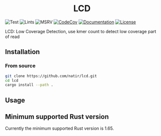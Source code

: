 <h1 style="text-align: center;">LCD</h1>

![Test](https://github.com/natir/lcd/workflows/Test/badge.svg)
![Lints](https://github.com/natir/lcd/workflows/Lints/badge.svg)
![MSRV](https://github.com/natir/lcd/workflows/MSRV/badge.svg)
[![CodeCov](https://codecov.io/gh/natir/lcd/branch/master/graph/badge.svg)](https://codecov.io/gh/natir/lcd)
[![Documentation](https://github.com/natir/lcd/workflows/Documentation/badge.svg)](https://natir.github.io/lcd/lcd)
[![License](https://img.shields.io/badge/license-MIT-green)](https://github.com/natir/lcd/blob/master/LICENSE)


LCD: Low Coverage Detection, use kmer count to detect low coverage part of read

## Installation

### From source

```bash
git clone https://github.com/natir/lcd.git
cd lcd
cargo install --path .
```

## Usage

## Minimum supported Rust version

Currently the minimum supported Rust version is 1.65.
